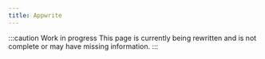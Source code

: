 ```yaml
---
title: Appwrite
---
```


:::caution Work in progress
This page is currently being rewritten and is not complete or may have missing information.
:::
